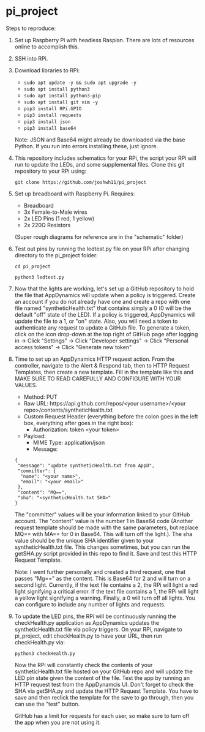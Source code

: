# pi_project

Steps to reproduce:

1. Set up Raspberry Pi with headless Raspian. There are lots of resources online to accomplish this.
2. SSH into RPi.
3. Download libraries to RPi:

     * ```sudo apt update -y && sudo apt upgrade -y```
     * ```sudo apt install python3```
     * ```sudo apt install python3-pip```
     * ```sudo apt install git vim -y```
     * ```pip3 install RPi.GPIO```
     * ```pip3 install requests```
     * ```pip3 install json```
     * ```pip3 install base64```

    Note: JSON and Base64 might already be downloaded via the base Python. If you run into errors installing these, just ignore.

4. This repository includes schematics for your RPi, the script your RPi will run to update the LEDs, and some supplemental files. Clone this git repository to your
   RPi using:

    ```git clone https://github.com/joshwh11/pi_project```

5. Set up breadboard with Raspberry Pi. Requires:

    * Breadboard
    * 3x Female-to-Male wires
    * 2x LED Pins (1 red, 1 yellow)
    * 2x 220Ω Resistors 

    (Super rough diagrams for reference are in the "schematic" folder)

6. Test out pins by running the ledtest.py file on your RPi after changing directory to the pi_project folder:

    ```cd pi_project```
    
    ```python3 ledtest.py```
    
7. Now that the lights are working, let's set up a GitHub repository to hold the file that AppDynamics will update when a policy is triggered. Create an account if
   you do not already have one and create a repo with one file named "syntheticHealth.txt" that contains simply a 0 (0 will be the default "off" state of the LED). 
   If a policy is triggered, AppDynamics will update the file to a 1, or "on" state. Also, you will need a token to authenticate any request to update a GitHub 
   file. To generate a token, click on the icon drop-down at the top right of GitHub page after logging in -> Click "Settings" -> Click "Developer settings" -> 
   Click "Personal access tokens" -> Click "Generate new token"

8. Time to set up an AppDynamics HTTP request action. From the controller, navigate to the Alert & Respond tab, then to HTTP Request Templates, then create a new
   template. Fill in the template like this and MAKE SURE TO READ CAREFULLY AND CONFIGURE WITH YOUR VALUES.
   
   * Method: PUT
   * Raw URL: https://<span></span>api.github.com/repos/\<your username\>/\<your repo\>/contents/syntheticHealth.txt
   * Custom Request Header (everything before the colon goes in the left box, everything after goes in the right box): 
       * Authorization: token \<your token\>
   * Payload:
       * MIME Type: application/json
       * Message: 

    ```
    {
     "message": "update syntheticHealth.txt from AppD",
     "committer": {
      "name": "<your name>",
      "email": "<your email>"
     },
     "content": "MQ==",
     "sha": "<syntheticHealth.txt SHA>"
    }
    ```

    The "committer" values will be your information linked to your GitHub account. The "content" value is the number 1 in Base64 code (Another request
    template should be made with the same parameters, but replace MQ== with MA== for 0 in Base64. This will turn off the light.). The sha value should be the unique 
    SHA identifier given to your syntheticHealth.txt file. This changes sometimes, but you can run the getSHA.py script provided in this repo to find it. Save and
    test this HTTP Request Template.
   
    Note: I went further personally and created a third request, one that passes "Mg==" as the content. This is Base64 for 2 and will turn on a second light.
    Currently, if the text file contains a 2, the RPi will light a red light signifying a critical error. If the text file contains a 1, the RPi will light a 
    yellow light signifying a warning. Finally, a 0 will turn off all lights. You can configure to include any number of lights and requests.
    
9. To update the LED pins, the RPi will be continuously running the checkHealth.py application as AppDynamics updates the syntheticHealth.txt file via policy 
   triggers. On your RPi, navigate to pi_project, edit checkHealth.py to have your URL, then run checkHealth.py via:
   
   ```python3 checkHealth.py```
   
   Now the RPi will constantly check the contents of your syntheticHealth.txt file hosted on your GitHub repo and will update the LED pin state given the content
   of the file. Test the app by running an HTTP request test from the AppDynamcis UI. Don't forget to check the SHA via getSHA.py and update the HTTP Request
   Template. You have to save and then reclick the template for the save to go through, then you can use the "test" button.
   
   GitHub has a limit for requests for each user, so make sure to turn off the app when you are not using it.
